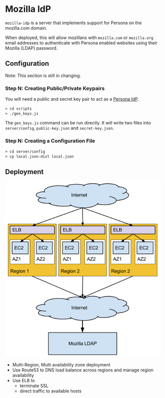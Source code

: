 # Mozilla IdP

``mozilla-idp`` is a server that implements support for Persona on the mozilla.com domain.

When deployed, this will allow mozillans with `mozilla.com` or `mozilla.org` email addresses
to authenticate with Persona enabled websites using their Mozilla (LDAP) password.

## Configuration

Note: This section is still in changing. 

### Step N: Creating Public/Private Keypairs

You will need a public and secret key pair to act as a 
[Persona IdP](https://developer.mozilla.org/en-US/docs/Persona/Implementing_a_Persona_IdP). 

    > cd scripts
    > ./gen_keys.js

The `gen_keys.js` command can be run directly. It will write two files into `server/config`, 
`public-key.json` and `secret-key.json`.

### Step N: Creating a Configuration File 

    > cd server/config
    > cp local.json-dist local.json

## Deployment 

![Deployment Diagram](./docs/aws-infrastructure.png)

* Multi-Region, Multi availability zone deployment
* Use Route53 to DNS load balance across regions and manage region availability
* Use ELB to 
    * terminate SSL 
    * direct traffic to available hosts


